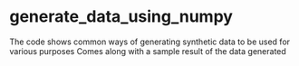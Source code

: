 # generate_data_using_numpy

The code shows common ways of generating synthetic data to be used for various purposes
Comes along with a sample result of the data generated
